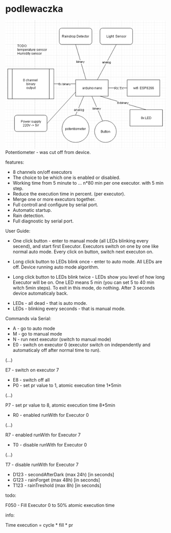 # podlewaczka
![block schemat](https://raw.githubusercontent.com/radomirmazon/podlewaczka/master/podlewaczka_block_schema.PNG)
Potentiometer - was cut off from device.

features:
* 8 channels on/off executors 
* The choice to be which one is enabled or disabled.
* Working time from 5 minute to ... n*80 min per one executor. with 5 min step.
* Reduce the execution time in percent. (per executor).
* Merge one or more executors together.
* Full controll and configure by serial port.
* Automatic startup.
* Rain detection.
* Full diagnostic by serial port.

User Guide:

* One click button - enter to manual mode (all LEDs blinking every secend), and start first Executor. Executors switch on one by one like normal auto mode. Every click on button, switch next executon on.

* Long click button to LEDs blink once - enter to auto mode. All LEDs are off. Device running auto mode algorithm.

* Long click button to LEDs blink twice - LEDs show you level of how long Executor will be on. One LED means 5 min (you can set 5 to 40 min witch 5min steps). To exit in this mode, do nothing. After 3 seconds device automaticaly back.

- LEDs - all dead - that is auto mode.
- LEDs - blinking every seconds - that is manual mode.


Commands via Serial:

* A - go to auto mode
* M - go to manual mode
* N - run next executor (switch to manual mode)
* E0 - switch on executor 0 (executor switch on independently and automaticaly off after normal time to run).

(...)  

E7 - switch on executor 7

* E8 - switch off all
* P0 - set pr value to 1, atomic execution time 1*5min

(...)

P7 - set pr value to 8, atomic execution time 8*5min


* R0 - enabled runWith for Executor 0

(...)

R7 - enabled runWith for Executor 7

* T0 - disable runWith for Executor 0

(...)

T7 - disable runWith for Executor 7

* D123 - secondAfterDark (max 24h) [in seconds]
* G123 - rainForget (max 48h) [in seconds]
* T123 - rainTreshold (max 8h) [in seconds]




todo:

F050 - Fill Executor 0 to 50% atomic execution time 



info:

Time execution = cycle * fill * pr
